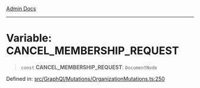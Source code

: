 [Admin Docs](/)

---

# Variable: CANCEL_MEMBERSHIP_REQUEST

> `const` **CANCEL_MEMBERSHIP_REQUEST**: `DocumentNode`

Defined in: [src/GraphQl/Mutations/OrganizationMutations.ts:250](https://github.com/PalisadoesFoundation/talawa-admin/blob/main/src/GraphQl/Mutations/OrganizationMutations.ts#L250)
